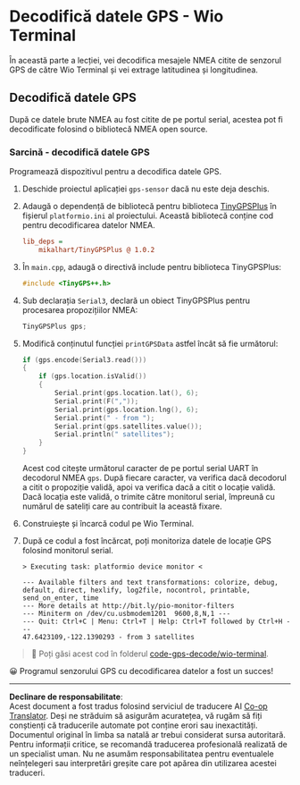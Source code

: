 <!--
CO_OP_TRANSLATOR_METADATA:
{
  "original_hash": "fbbcf96a9b63ccd661db98bbf854bb06",
  "translation_date": "2025-08-28T09:37:42+00:00",
  "source_file": "3-transport/lessons/1-location-tracking/wio-terminal-gps-decode.md",
  "language_code": "ro"
}
-->
# Decodifică datele GPS - Wio Terminal

În această parte a lecției, vei decodifica mesajele NMEA citite de senzorul GPS de către Wio Terminal și vei extrage latitudinea și longitudinea.

## Decodifică datele GPS

După ce datele brute NMEA au fost citite de pe portul serial, acestea pot fi decodificate folosind o bibliotecă NMEA open source.

### Sarcină - decodifică datele GPS

Programează dispozitivul pentru a decodifica datele GPS.

1. Deschide proiectul aplicației `gps-sensor` dacă nu este deja deschis.

1. Adaugă o dependență de bibliotecă pentru biblioteca [TinyGPSPlus](https://github.com/mikalhart/TinyGPSPlus) în fișierul `platformio.ini` al proiectului. Această bibliotecă conține cod pentru decodificarea datelor NMEA.

    ```ini
    lib_deps =
        mikalhart/TinyGPSPlus @ 1.0.2
    ```

1. În `main.cpp`, adaugă o directivă include pentru biblioteca TinyGPSPlus:

    ```cpp
    #include <TinyGPS++.h>
    ```

1. Sub declarația `Serial3`, declară un obiect TinyGPSPlus pentru procesarea propozițiilor NMEA:

    ```cpp
    TinyGPSPlus gps;
    ```

1. Modifică conținutul funcției `printGPSData` astfel încât să fie următorul:

    ```cpp
    if (gps.encode(Serial3.read()))
    {
        if (gps.location.isValid())
        {
            Serial.print(gps.location.lat(), 6);
            Serial.print(F(","));
            Serial.print(gps.location.lng(), 6);
            Serial.print(" - from ");
            Serial.print(gps.satellites.value());
            Serial.println(" satellites");
        }
    }
    ```

    Acest cod citește următorul caracter de pe portul serial UART în decodorul NMEA `gps`. După fiecare caracter, va verifica dacă decodorul a citit o propoziție validă, apoi va verifica dacă a citit o locație validă. Dacă locația este validă, o trimite către monitorul serial, împreună cu numărul de sateliți care au contribuit la această fixare.

1. Construiește și încarcă codul pe Wio Terminal.

1. După ce codul a fost încărcat, poți monitoriza datele de locație GPS folosind monitorul serial.

    ```output
    > Executing task: platformio device monitor <
    
    --- Available filters and text transformations: colorize, debug, default, direct, hexlify, log2file, nocontrol, printable, send_on_enter, time
    --- More details at http://bit.ly/pio-monitor-filters
    --- Miniterm on /dev/cu.usbmodem1201  9600,8,N,1 ---
    --- Quit: Ctrl+C | Menu: Ctrl+T | Help: Ctrl+T followed by Ctrl+H ---
    47.6423109,-122.1390293 - from 3 satellites
    ```

> 💁 Poți găsi acest cod în folderul [code-gps-decode/wio-terminal](../../../../../3-transport/lessons/1-location-tracking/code-gps-decode/wio-terminal).

😀 Programul senzorului GPS cu decodificarea datelor a fost un succes!

---

**Declinare de responsabilitate**:  
Acest document a fost tradus folosind serviciul de traducere AI [Co-op Translator](https://github.com/Azure/co-op-translator). Deși ne străduim să asigurăm acuratețea, vă rugăm să fiți conștienți că traducerile automate pot conține erori sau inexactități. Documentul original în limba sa natală ar trebui considerat sursa autoritară. Pentru informații critice, se recomandă traducerea profesională realizată de un specialist uman. Nu ne asumăm responsabilitatea pentru eventualele neînțelegeri sau interpretări greșite care pot apărea din utilizarea acestei traduceri.